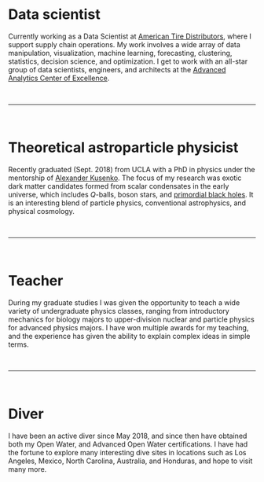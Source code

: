 # Data scientist
Currently working as a Data Scientist at [American Tire Distributors](https://www.atd-us.com/en), where I support supply chain operations. My work involves a wide array of data manipulation, visualization, machine learning, forecasting, clustering, statistics, decision science, and optimization. I get to work with an all-star group of data scientists, engineers, and architects at the [Advanced Analytics Center of Excellence](https://analytics.atd-us.org/aboutus).

<br><hr><br>

# Theoretical astroparticle physicist
Recently graduated (Sept. 2018) from UCLA with a PhD in physics under the mentorship of [Alexander Kusenko](http://www.physics.ucla.edu/~kusenko/). The focus of my research was exotic dark matter candidates formed from scalar condensates in the early universe, which includes $Q$-balls, boson stars, and [primordial black holes](http://newsroom.ucla.edu/releases/ucla-physicists-propose-new-theories-of-black-holes-from-the-very-early-universe). It is an interesting blend of particle physics, conventional astrophysics, and physical cosmology.

<br><hr><br>

# Teacher
During my graduate studies I was given the opportunity to teach a wide variety of undergraduate physics classes, ranging from introductory mechanics for biology majors to upper-division nuclear and particle physics for advanced physics majors. I have won multiple awards for my teaching, and the experience has given the ability to explain complex ideas in simple terms.

<br><hr><br>

# Diver
I have been an active diver since May 2018, and since then have obtained both my Open Water, and Advanced Open Water certifications. I have had the fortune to explore many interesting dive sites in locations such as Los Angeles, Mexico, North Carolina, Australia, and Honduras, and hope to visit many more.